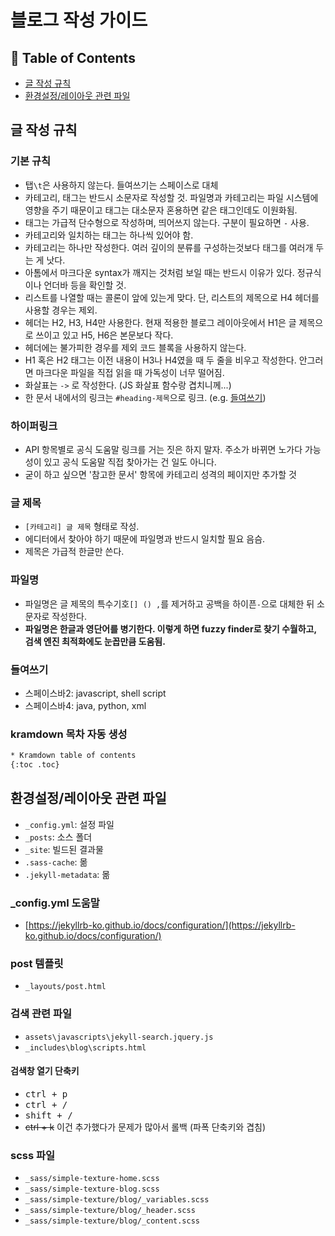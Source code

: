 # 블로그 작성 가이드

## 📌 Table of Contents

- [글 작성 규칙](#글-작성-규칙)
- [환경설정/레이아웃 관련 파일](#환경설정레이아웃-관련-파일)


## 글 작성 규칙

### 기본 규칙

- 탭`\t`은 사용하지 않는다. 들여쓰기는 스페이스로 대체
- 카테고리, 태그는 반드시 소문자로 작성할 것. 파일명과 카테고리는 파일 시스템에 영향을 주기 때문이고 태그는 대소문자 혼용하면 같은 태그인데도 이원화됨.
- 태그는 가급적 단수형으로 작성하며, 띄어쓰지 않는다. 구분이 필요하면 `-` 사용.
- 카테고리와 일치하는 태그는 하나씩 있어야 함.
- 카테고리는 하나만 작성한다. 여러 깊이의 분류를 구성하는것보다 태그를 여러개 두는 게 낫다.
- 아톰에서 마크다운 syntax가 깨지는 것처럼 보일 때는 반드시 이유가 있다. 정규식이나 언더바 등을 확인할 것.
- 리스트를 나열할 때는 콜론이 앞에 있는게 맞다. 단, 리스트의 제목으로 H4 헤더를 사용할 경우는 제외.
- 헤더는 H2, H3, H4만 사용한다. 현재 적용한 블로그 레이아웃에서 H1은 글 제목으로 쓰이고 있고 H5, H6은 본문보다 작다.
- 헤더에는 불가피한 경우를 제외 코드 블록을 사용하지 않는다.
- H1 혹은 H2 태그는 이전 내용이 H3나 H4였을 때 두 줄을 비우고 작성한다. 안그러면 마크다운 파일을 직접 읽을 때 가독성이 너무 떨어짐.
- 화살표는 `->` 로 작성한다. (JS 화살표 함수랑 겹치니께...)
- 한 문서 내에서의 링크는 `#heading-제목`으로 링크. (e.g. [들여쓰기](#heading-들여쓰기))

### 하이퍼링크

- API 항목별로 공식 도움말 링크를 거는 짓은 하지 말자. 주소가 바뀌면 노가다 가능성이 있고 공식 도움말 직접 찾아가는 건 일도 아니다.
- 굳이 하고 싶으면 '참고한 문서' 항목에 카테고리 성격의 페이지만 추가할 것

### 글 제목

- `[카테고리] 글 제목` 형태로 작성.
- 에디터에서 찾아야 하기 때문에 파일명과 반드시 일치할 필요 음슴.
- 제목은 가급적 한글만 쓴다.

### 파일명

- 파일명은 글 제목의 특수기호`[] () ,`를 제거하고 공백을 하이픈`-`으로 대체한 뒤 소문자로 작성한다.
- **파일명은 한글과 영단어를 병기한다. 이렇게 하면 fuzzy finder로 찾기 수월하고, 검색 엔진 최적화에도 눈꼽만큼 도움됨.**

### 들여쓰기

- 스페이스바2: javascript, shell script
- 스페이스바4: java, python, xml

### kramdown 목차 자동 생성

```html
* Kramdown table of contents
{:toc .toc}
```


## 환경설정/레이아웃 관련 파일

- `_config.yml`: 설정 파일
- `_posts`: 소스 폴더
- `_site`: 빌드된 결과물
- `.sass-cache`: 몲
- `.jekyll-metadata`: 몲

### \_config.yml 도움말

- [https://jekyllrb-ko.github.io/docs/configuration/](https://jekyllrb-ko.github.io/docs/configuration/)

### post 템플릿

- `_layouts/post.html`

### 검색 관련 파일

- `assets\javascripts\jekyll-search.jquery.js`
- `_includes\blog\scripts.html`

#### 검색창 열기 단축키

- <kbd>ctrl + p</kbd>
- <kbd>ctrl + /</kbd>
- <kbd>shift + /</kbd>
- ~~ctrl + k~~ 이건 추가했다가 문제가 많아서 롤백 (파폭 단축키와 겹침)

### scss 파일

- `_sass/simple-texture-home.scss`
- `_sass/simple-texture-blog.scss`
- `_sass/simple-texture/blog/_variables.scss`
- `_sass/simple-texture/blog/_header.scss`
- `_sass/simple-texture/blog/_content.scss`
